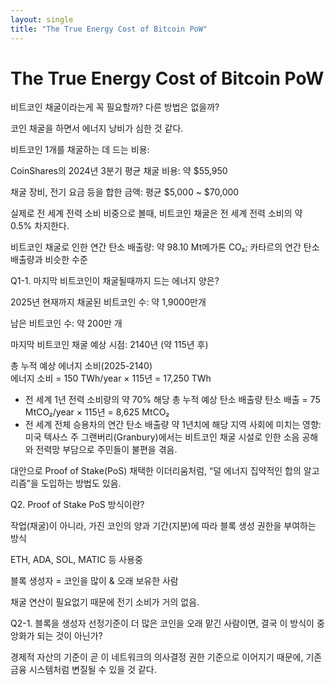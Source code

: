 ```yaml
---
layout: single
title: "The True Energy Cost of Bitcoin PoW"
---
```

# The True Energy Cost of Bitcoin PoW

비트코인 채굴이라는게 꼭 필요할까? 다른 방법은 없을까? 

코인 채굴을 하면서 에너지 낭비가 심한 것 같다. 

비트코인 1개를 채굴하는 데 드는 비용:

CoinShares의 2024년 3분기 평균 채굴 비용: 약 $55,950

채굴 장비, 전기 요금 등을 합한 금액: 평균 $5,000 ~ $70,000

실제로 전 세계 전력 소비 비중으로 볼때, 비트코인 채굴은 전 세계 전력 소비의 약 0.5% 차지한다.

비트코인 채굴로 인한 연간 탄소 배출량: 약 98.10 Mt메가톤 CO₂; 카타르의 연간 탄소 배출량과 비슷한 수준

Q1-1. 마지막 비트코인이 채굴될때까지 드는 에너지 양은?

2025년 현재까지 채굴된 비트코인 수: 약 1,9000만개

남은 비트코인 수: 약 200만 개

마지막 비트코인 채굴 예상 시점: 2140년 (약 115년 후)


총 누적 예상 에너지 소비(2025-2140)	
에너지 소비 = 150 TWh/year × 115년 = 17,250 TWh
- 전 세계 1년 전력 소비량의 약 70% 해당
총 누적 예상 탄소 배출량
탄소 배출 = 75 MtCO₂/year × 115년 = 8,625 MtCO₂
- 전 세계 전체 승용차의 연간 탄소 배출량 약 1년치에 해당
지역 사회에 미치는 영향: 미국 텍사스 주 그랜버리(Granbury)에서는 비트코인 채굴 시설로 인한 소음 공해와 전력망 부담으로 주민들이 불편을 겪음.

대안으로 Proof of Stake(PoS) 채택한 이더리움처럼, “덜 에너지 집약적인 합의 알고리즘”을 도입하는 방법도 있음.

Q2. Proof of Stake PoS 방식이란?

작업(채굴)이 아니라, 가진 코인의 양과 기간(지분)에 따라 블록 생성 권한을 부여하는 방식

ETH, ADA, SOL, MATIC 등 사용중

블록 생성자 = 코인을 많이 & 오래 보유한 사람

채굴 연산이 필요없기 때문에 전기 소비가 거의 없음.


Q2-1. 블록을 생성자 선정기준이 더 많은 코인을 오래 맡긴 사람이면, 결국 이 방식이 중앙화가 되는 것이 아닌가?

경제적 자산의 기준이 곧 이 네트워크의 의사결정 권한 기준으로 이어지기 때문에, 기존 금융 시스템처럼 변질될 수 있을 것 같다. 

